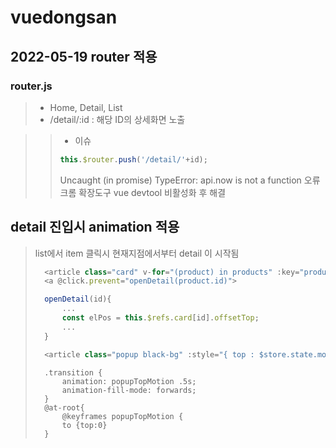# vuedongsan

## 2022-05-19 router 적용
### router.js
> - Home, Detail, List
> - /detail/:id : 해당 ID의 상세화면 노출

> > + 이슈
> > ```javascript
> > this.$router.push('/detail/'+id);
> > ```
> > Uncaught (in promise) TypeError: api.now is not a function 오류
> > 크롬 확장도구 vue devtool 비활성화 후 해결


## detail 진입시 animation 적용
> list에서 item 클릭시 현재지점에서부터 detail 이 시작됨
> ```javascript
>   <article class="card" v-for="(product) in products" :key="product.id" ref="card">
>   <a @click.prevent="openDetail(product.id)">
> ```
> ```javascript
>   openDetail(id){
>       ...
>       const elPos = this.$refs.card[id].offsetTop;
>       ...
>   }
> ```
> ```javascript
>   <article class="popup black-bg" :style="{ top : $store.state.modalPos + 'px' }">
> ```
> ```style
>   .transition {
>       animation: popupTopMotion .5s;
>       animation-fill-mode: forwards;
>   }
>   @at-root{
>       @keyframes popupTopMotion {
>       to {top:0}
>   }
> ```